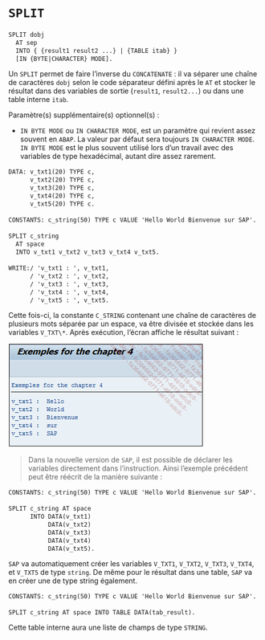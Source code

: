# **`SPLIT`**

```JS
SPLIT dobj
  AT sep
  INTO { {result1 result2 ...} | {TABLE itab} }
  [IN {BYTE|CHARACTER} MODE].
```

Un `SPLIT` permet de faire l’inverse du `CONCATENATE` : il va séparer une chaîne de caractères `dobj` selon le code séparateur défini après le `AT` et stocker le résultat dans des variables de sortie (`result1`, `result2...`) ou dans une table interne `itab`.

Paramètre(s) supplémentaire(s) optionnel(s) :

- `IN BYTE MODE` ou `IN CHARACTER MODE`, est un paramètre qui revient assez souvent en `ABAP`. La valeur par défaut sera toujours `IN CHARACTER MODE`. `IN BYTE MODE` est le plus souvent utilisé lors d’un travail avec des variables de type hexadécimal, autant dire assez rarement.

```JS
DATA: v_txt1(20) TYPE c,
      v_txt2(20) TYPE c,
      v_txt3(20) TYPE c,
      v_txt4(20) TYPE c,
      v_txt5(20) TYPE c.

CONSTANTS: c_string(50) TYPE c VALUE 'Hello World Bienvenue sur SAP'.

SPLIT c_string
  AT space
  INTO v_txt1 v_txt2 v_txt3 v_txt4 v_txt5.

WRITE:/ 'v_txt1 : ', v_txt1,
      / 'v_txt2 : ', v_txt2,
      / 'v_txt3 : ', v_txt3,
      / 'v_txt4 : ', v_txt4,
      / 'v_txt5 : ', v_txt5.
```

Cette fois-ci, la constante `C_STRING` contenant une chaîne de caractères de plusieurs mots séparée par un espace, va être divisée et stockée dans les variables `V_TXT\*`. Après exécution, l’écran affiche le résultat suivant :

![](../99%20-%20Ressources/01_Variables%20-%2006%20-%2001.png)

> Dans la nouvelle version de `SAP`, il est possible de déclarer les variables directement dans l’instruction. Ainsi l’exemple précédent peut être réécrit de la manière suivante :

```JS
CONSTANTS: c_string(50) TYPE c VALUE 'Hello World Bienvenue sur SAP'.

SPLIT c_string AT space
      INTO DATA(v_txt1)
           DATA(v_txt2)
           DATA(v_txt3)
           DATA(v_txt4)
           DATA(v_txt5).
```

`SAP` va automatiquement créer les variables `V_TXT1`, `V_TXT2`, `V_TXT3`, `V_TXT4`, et `V_TXT5` de type `string`. De même pour le résultat dans une table, `SAP` va en créer une de type string également.

```JS
CONSTANTS: c_string(50) TYPE c VALUE 'Hello World Bienvenue sur SAP'.

SPLIT c_string AT space INTO TABLE DATA(tab_result).
```

Cette table interne aura une liste de champs de type `STRING`.
